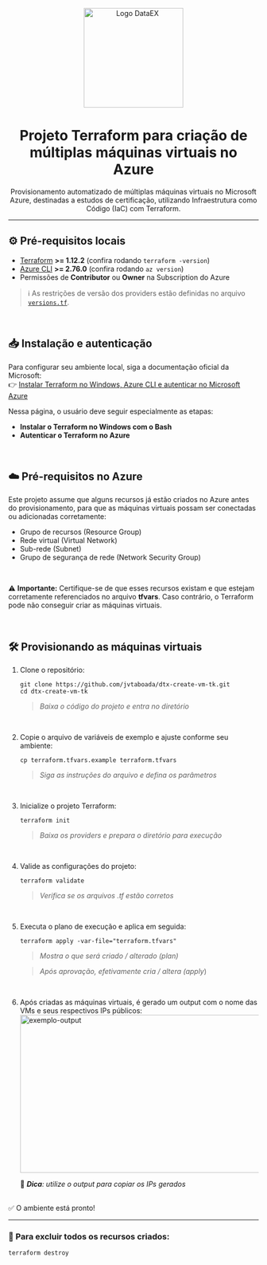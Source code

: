 <p align="center">
  <img src="https://www.dataex.com.br/wp-content/uploads/2023/04/DataEX-Logo.svg" alt="Logo DataEX" width="200"/>
</p>

<h1 align="center">Projeto Terraform para criação de múltiplas máquinas virtuais no Azure</h1>

<p align="center">
  Provisionamento automatizado de múltiplas máquinas virtuais no Microsoft Azure, destinadas a estudos de certificação, utilizando Infraestrutura como Código (IaC) com Terraform.
</p>

---
 

## ⚙️ Pré-requisitos locais

- [Terraform](https://developer.hashicorp.com/terraform/tutorials/azure-get-started/install-cli) **>= 1.12.2** (confira rodando `terraform -version`)  
- [Azure CLI](https://learn.microsoft.com/cli/azure/install-azure-cli) **>= 2.76.0** (confira rodando `az version`)  
- Permissões de **Contributor** ou **Owner** na Subscription do Azure  

> ℹ️ As restrições de versão dos providers estão definidas no arquivo [`versions.tf`](./versions.tf).

<br>

## 📥 Instalação e autenticação

Para configurar seu ambiente local, siga a documentação oficial da Microsoft:  
👉 [Instalar Terraform no Windows, Azure CLI e autenticar no Microsoft Azure](https://learn.microsoft.com/pt-br/azure/developer/terraform/get-started-windows-bash)  

Nessa página, o usuário deve seguir especialmente as etapas:  
- **Instalar o Terraform no Windows com o Bash**  
- **Autenticar o Terraform no Azure**  

<br>

## ☁️ Pré-requisitos no Azure

Este projeto assume que alguns recursos já estão criados no Azure antes do provisionamento, para que as máquinas virtuais possam ser conectadas ou adicionadas corretamente:

- Grupo de recursos (Resource Group)
- Rede virtual (Virtual Network)
- Sub-rede (Subnet)
- Grupo de segurança de rede (Network Security Group)

<br>

⚠️ **Importante:** Certifique-se de que esses recursos existam e que estejam corretamente referenciados no arquivo **tfvars**. Caso contrário, o Terraform pode não conseguir criar as máquinas virtuais.

<br>

## 🛠️ Provisionando as máquinas virtuais

1. Clone o repositório:
   ```pwsh
   git clone https://github.com/jvtaboada/dtx-create-vm-tk.git
   cd dtx-create-vm-tk
   ```
   >*Baixa o código do projeto e entra no diretório*
    
<br>

2. Copie o arquivo de variáveis de exemplo e ajuste conforme seu ambiente:
    ```pwsh
    cp terraform.tfvars.example terraform.tfvars
    ```
    >*Siga as instruções do arquivo e defina os parâmetros*

<br>

3. Inicialize o projeto Terraform:
    ```pwsh
    terraform init
    ```
    >*Baixa os providers e prepara o diretório para execução*

<br>

4. Valide as configurações do projeto:
    ```pwsh
    terraform validate
    ```
    >*Verifica se os arquivos .tf estão corretos*

<br>

5. Executa o plano de execução e aplica em seguida:
    ```pwsh
    terraform apply -var-file="terraform.tfvars"
    ```
    > *Mostra o que será criado / alterado (plan)*
    
    > *Após aprovação, efetivamente cria / altera (apply*)

<br>

6. Após criadas as máquinas virtuais, é gerado um output com o nome das VMs e seus respectivos IPs públicos:
    <img width="581" height="317" alt="exemplo-output" src="https://github.com/user-attachments/assets/e8b972da-e45c-4d8e-8941-164555a171d6" />

    📝 ***Dica**: utilize o output para copiar os IPs gerados*

<br>
✅ O ambiente está pronto!


<br>

---

### 🧹 Para excluir todos os recursos criados:
    
   ```pwsh
   terraform destroy
   ```
